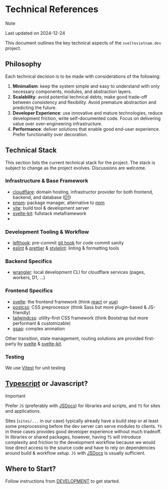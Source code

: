 # Technical References

> [!NOTE]
> Last updated on 2024-12-24

This document outlines the key technical aspects of the `sveltevietnam.dev` project.

## Philosophy

Each technical decision is to be made with considerations of the following:

1. **Minimalism**: keep the system simple and easy to understand with only necessary components, modules, and abstraction layers.
2. **Scalability**: avoid potential technical debts; make good trade-off between consistency and flexibility. Avoid premature abstraction and predicting the future.
3. **Developer Experience**: use innovative and mature technologies, reduce development friction, write self-documented code. Focus on delivering value over over-engineering infrastructure.
4. **Performance**: deliver solutions that enable good end-user experience. Prefer functionality over decoration.

## Technical Stack

This section lists the current technical stack for the project. The stack is subject to change as the project evolves. Discussions are welcome.

### Infrastructure & Base Framework

- [cloudflare]: domain hosting, infrastructor provider for both frontend, backend, and database ([D1][cloudflare.d1])
- [pnpm]: package manager, alternative to [npm]
- [vite]: build tool & development server
- [svelte-kit]: fullstack metaframework
- [gsap]: https://gsap.com/

### Development Tooling & Workflow

- [lefthook]: pre-commit [git hook](https://git-scm.com/docs/githooks) for code commit sanity
- [eslint] & [prettier] & [stylelint]: linting & formatting tools

### Backend Specifics

- [wrangler][cloudflare.wrangler]: local development CLI for cloudflare services (pages, workers, D1, ...)

### Frontend Specifics

- [svelte]: the frontend framework (think [react] or [vue])
- [postcss]: CSS preprocessor (think Sass but more plugin-based & JS-friendly)
- [tailwindcss]: utility-first CSS framework (think Bootstrap but more performant & customizable)
- [gsap]: complex animation

Other transition, state management, routing solutions are provided first-party by [svelte] & [svelte-kit].

### Testing

We use [Vitest] for unit testing

## [Typescript] or Javascript?

> [!IMPORTANT]
> Prefer `JS` (preferably with [JSDocs]) for libraries and scripts, and `TS` for sites and applications.

Sites (`sites/...` in our case) typically already have a build step or at least some preprocessing before the dev server can serve modules to clients. `TS` in these cases provides good developer experience without much tradeoff. In libraries or shared packages, however, having `TS` will introduce complexity and friction to the development workflow because we would lose direct access to the source code and have to rely on dependencies around build & workflow setup. `JS` with [JSDocs] is usually sufficient.

## Where to Start?

Follow instructions from [DEVELOPMENT](./DEVELOPMENT.md) to get started.

[cloudflare]: https://www.cloudflare.com/
[cloudflare.d1]: https://developers.cloudflare.com/d1/
[cloudflare.wrangler]: https://developers.cloudflare.com/workers/wrangler/
[typescript]: https://www.typescriptlang.org
[svelte]: https://svelte.dev/
[svelte-kit]: https://kit.svelte.dev/
[postcss]: https://postcss.org/
[tailwindcss]: https://tailwindcss.com/
[vite]: https://vitejs.dev/
[vitest]: https://vitest.dev/
[playwright]: https://playwright.dev/
[lint-staged]: https://github.com/okonet/lint-staged
[eslint]: https://eslint.org
[prettier]: https://prettier.io
[pnpm]: https://pnpm.io/
[npm]: https://github.com/npm
[stylelint]: https://stylelint.io/
[hygen]: https://www.hygen.io/
[react]: https://react.dev/
[vue]: https://vuejs.org/
[jsdocs]: https://www.typescriptlang.org/docs/handbook/jsdoc-supported-types.html
[lefthook]: https://github.com/evilmartians/lefthook
[gsap]: https://gsap.com/
